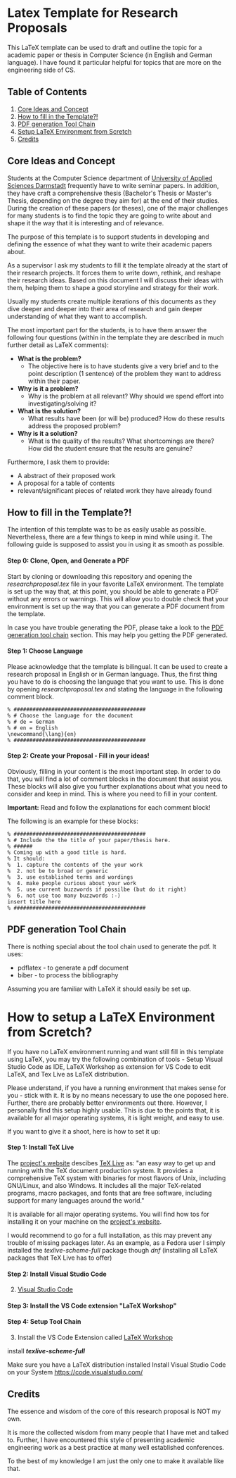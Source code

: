 # Latex Template for Research Proposals
This LaTeX template can be used to draft and outline the topic for a academic paper or thesis in Computer Science (in English and German language). 
I have found it particular helpful for topics that are more on the engineering side of CS.

## Table of Contents
1. [Core Ideas and Concept](#Concept)
2. [How to fill in the Template?!](#FillInTemplate)
3. [PDF generation Tool Chain](#ToolChain)
4. [Setup LaTeX Environment from Scretch](#SetupFromScratch)
5. [Credits](#Credits)

## <a name="Concept"></a> Core Ideas and Concept
Students at the Computer Science department of [University of Applied Sciences Darmstadt](https://www.fbi.h-da.de/fbi.html "Hochschule Darmstadt, University of Applied Sciences") frequently have to write seminar papers. 
In addition, they have craft a comprehensive thesis (Bachelor's Thesis or Master's Thesis, depending on the degree they aim for) at the end of their studies. 
During the creation of these papers (or theses), one of the major challenges for many students is to find the topic they are going to write about and shape it the way that it is interesting and of relevance.

The purpose of this template is to support students in developing and defining the essence of what they want to write their academic papers about. 

As a supervisor I ask my students to fill it the template already at the start of their research projects.
It forces them to write down, rethink, and reshape their research ideas.
Based on this document I will discuss their ideas with them, helping them to shape a good storyline and strategy for their work. 

Usually my students create multiple iterations of this documents as they dive deeper and deeper into their area of research and gain deeper understanding of what they want to accomplish.

The most important part for the students, is to have them answer the following four questions (within in the template they are described in much further detail as LaTeX comments):
- __What is the problem?__
    - The objective here is to have students give a very brief and to the point description (1 sentence) of the problem they want to address within their paper.
- __Why is it a problem?__
    - Why is the problem at all relevant? Why should we spend effort into investigating/solving it?
- __What is the solution?__
    - What results have been (or will be) produced? How do these results address the proposed problem?
- __Why is it a solution?__
    - What is the quality of the results? What shortcomings are there? How did the student ensure that the results are genuine?

Furthermore, I ask them to provide:
- A abstract of their proposed work
- A proposal for a table of contents
- relevant/significant pieces of related work they have already found


## <a name="FillInTemplate"></a> How to fill in the Template?! 
The intention of this template was to be as easily usable as possible. 
Nevertheless, there are a few things to keep in mind while using it. 
The following guide is supposed to assist you in using it as smooth as possible. 


#### Step 0: Clone, Open, and Generate a PDF
Start by cloning or downloading this repository and opening the _researchproposal.tex_ file in your favorite LaTeX environment. 
The template is set up the way that, at this point, you should be able to generate a PDF without any errors or warnings.
This will allow you to double check that your environment is set up the way that you can generate a PDF document from the template. 

In case you have trouble generating the PDF, please take a look to the [PDF generation tool chain](#ToolChain) section.
This may help you getting the PDF generated.


#### Step 1: Choose Language
Please acknowledge that the template is bilingual.
It can be used to create a research proposal in English or in German language. 
Thus, the first thing you have to do is choosing the language that you want to use. 
This is done by opening _researchproposal.tex_ and stating the language in the following comment block.

    % ##########################################
    % # Choose the language for the document
    % # de = German
    % # en = English
    \newcommand{\lang}{en}
    % ##########################################


#### Step 2: Create your Proposal - Fill in your ideas!
Obviously, filling in your content is the most important step. 
In order to do that, you will find a lot of comment blocks in the document that assist you.
These blocks will also give you further explanations about what you need to consider and keep in mind.
This is where you need to fill in your content.

__Important:__ Read and follow the explanations for each comment block!

The following is an example for these blocks: 

    % ##########################################
    % # Include the the title of your paper/thesis here.
    % ###### 
    % Coming up with a good title is hard.
    % It should:
    %  1. capture the contents of the your work
    %  2. not be to broad or generic
    %  3. use established terms and wordings
    %  4. make people curious about your work
    %  5. use current buzzwords if possilbe (but do it right)
    %  6. not use too many buzzwords :-)
    insert title here
    % ##########################################


## <a name="ToolChain"></a> PDF generation Tool Chain
There is nothing special about the tool chain used to generate the pdf. 
It uses:
- pdflatex - to generate a pdf document
- biber - to process the bibliography

Assuming you are familiar with LaTeX it should easily be set up. 



# <a name="SetupFromScratch"></a>How to setup a LaTeX Environment from Scretch?
If you have no LaTeX environment running and want still fill in this template using LaTeX, you may try the following combination of tools - Setup Visual Studio Code as IDE, LaTeX Workshop as extension for VS Code to edit LaTeX, and Tex Live as LaTeX distribution. 

Please understand, if you have a running environment that makes sense for you - stick with it. It is by no means necessary to use the one poposed here. 
Further, there are probably better environments out there. 
However, I personally find this setup highly usable.
This is due to the points that, it is available for all major operating systems, it is light weight, and easy to use. 

If you want to give it a shoot, here is how to set it up:

#### Step 1: Install TeX Live
The [project's website](https://www.tug.org/texlive/ "TeX Live Website") descibes [TeX Live](https://en.wikipedia.org/wiki/TeX_Live "Wikipedia on TeX Live") as: "an easy way to get up and running with the TeX document production system. It provides a comprehensive TeX system with binaries for most flavors of Unix, including GNU/Linux, and also Windows. It includes all the major TeX-related programs, macro packages, and fonts that are free software, including support for many languages around the world."

It is available for all major operating systems. 
You will find how tos for installing it on your machine on the [project's website](https://www.tug.org/texlive/ "TeX Live Website").

I would recommend to go for a full installation, as this may prevent any trouble of missing packages later. 
As an example, as a Fedora user I simply installed the _texlive-scheme-full_ package though _dnf_ (installing all LaTeX packages that TeX Live has to offer)

#### Step 2: Install Visual Studio Code

2. [Visual Studio Code](https://en.wikipedia.org/wiki/Visual_Studio_Code "Wikipedia on VSCode")


#### Step 3: Install the VS Code extension "LaTeX Workshop"




#### Step 4: Setup Tool Chain
3. Install the VS Code Extension called [LaTeX Workshop](https://marketplace.visualstudio.com/items?itemName=James-Yu.latex-workshop "LaTeX Workshop - Visual Studio Marketplace")



install ___texlive-scheme-full___



Make sure you have a LaTeX distribution installed 
Install Visual Studio Code on your System https://code.visualstudio.com/




## <a name="Credits"></a> Credits
The essence and wisdom of the core of this research proposal is NOT my own. 

It is more the collected wisdom from many people that I have met and talked to. 
Further, I have encountered this style of presenting academic engineering work as a best practice at many well established conferences.

To the best of my knowledge I am just the only one to make it available like that.
